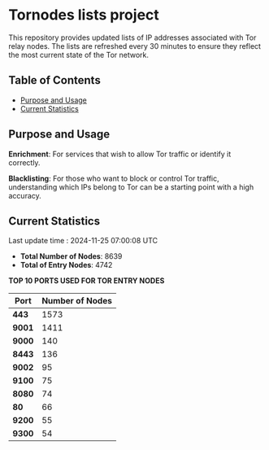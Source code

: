# Tornodes lists project

This repository provides updated lists of IP addresses associated with Tor relay nodes. The lists are refreshed every 30 minutes to ensure they reflect the most current state of the Tor network.

## Table of Contents

- [Purpose and Usage](#purpose-and-usage)
- [Current Statistics](#current-statistics)


## Purpose and Usage

**Enrichment**: For services that wish to allow Tor traffic or identify it correctly.

**Blacklisting**: For those who want to block or control Tor traffic, understanding which IPs belong to Tor can be a starting point with a high accuracy.

## Current Statistics

Last update time : 2024-11-25 07:00:08 UTC

- **Total Number of Nodes**: 8639
- **Total of Entry Nodes**: 4742

**TOP 10 PORTS USED FOR TOR ENTRY NODES**

| **Port** | **Number of Nodes** |
|------|-----------------|
| **443**   | 1573  |
| **9001**   | 1411  |
| **9000**   | 140  |
| **8443**   | 136  |
| **9002**   | 95  |
| **9100**   | 75  |
| **8080**   | 74  |
| **80**   | 66  |
| **9200**   | 55  |
| **9300**   | 54  |

